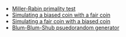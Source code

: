 
 - [Miller-Rabin primality test](https://jeremykun.com/2013/06/16/miller-rabin-primality-test/)
 - [Simulating a biased coin with a fair coin](https://jeremykun.com/2014/02/12/simulating-a-biased-coin-with-a-fair-coin/)
 - [Simulating a fair coin with a biased coin](https://jeremykun.com/2014/02/08/simulating-a-fair-coin-with-a-biased-coin/)
 - [Blum-Blum-Shub psuedorandom generator](https://jeremykun.com/2016/07/11/the-blum-blum-shub-pseudorandom-generator/)
